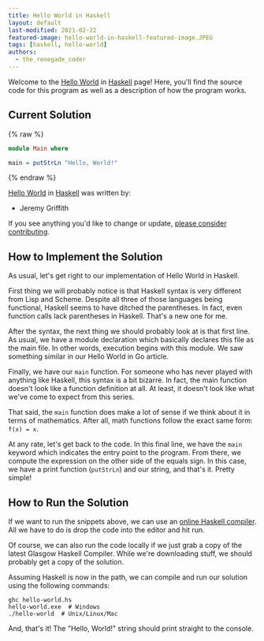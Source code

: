 ```yaml
---
title: Hello World in Haskell
layout: default
last-modified: 2021-02-22
featured-image: hello-world-in-haskell-featured-image.JPEG
tags: [haskell, hello-world]
authors:
  - the_renegade_coder
---
```


Welcome to the [Hello World](https://sampleprograms.io/projects/hello-world) in [Haskell](https://sampleprograms.io/languages/haskell) page! Here, you'll find the source code for this program as well as a description of how the program works.

## Current Solution

{% raw %}

```haskell
module Main where

main = putStrLn "Hello, World!"
```

{% endraw %}

[Hello World](https://sampleprograms.io/projects/hello-world) in [Haskell](https://sampleprograms.io/languages/haskell) was written by:

- Jeremy Griffith

If you see anything you'd like to change or update, [please consider contributing](https://github.com/TheRenegadeCoder/sample-programs).

## How to Implement the Solution

As usual, let's get right to our implementation of Hello World in Haskell.

First thing we will probably notice is that Haskell syntax is very different
from Lisp and Scheme. Despite all three of those languages being functional,
Haskell seems to have ditched the parentheses. In fact, even function calls
lack parentheses in Haskell. That's a new one for me.

After the syntax, the next thing we should probably look at is that first line.
As usual, we have a module declaration which basically declares this file as
the main file. In other words, execution begins with this module. We saw
something similar in our Hello World in Go article.

Finally, we have our `main` function. For someone who has never played with anything
like Haskell, this syntax is a bit bizarre. In fact, the main function doesn't look
like a function definition at all. At least, it doesn't look like what we've come to
expect from this series.

That said, the `main` function does make a lot of sense if we think about it in terms
of mathematics. After all, math functions follow the exact same form: `f(x) = x`.

At any rate, let's get back to the code. In this final line, we have the `main` keyword
which indicates the entry point to the program. From there, we compute the expression
on the other side of the equals sign. In this case, we have a print function (`putStrLn`) and our
string, and that's it. Pretty simple!


## How to Run the Solution

If we want to run the snippets above, we can use an [online Haskell compiler][1]. All we 
have to do is drop the code into the editor and hit run.

Of course, we can also run the code locally if we just grab a copy of the latest Glasgow 
Haskell Compiler. While we're downloading stuff, we should probably get a copy of the 
solution.

Assuming Haskell is now in the path, we can compile and run our solution using the 
following commands:

```shell
ghc hello-world.hs
hello-world.exe  # Windows
./hello-world  # Unix/Linux/Mac
```

And, that's it! The "Hello, World!" string should print straight to the console.

[1]: https://www.onlinegdb.com/online_haskell_compiler
